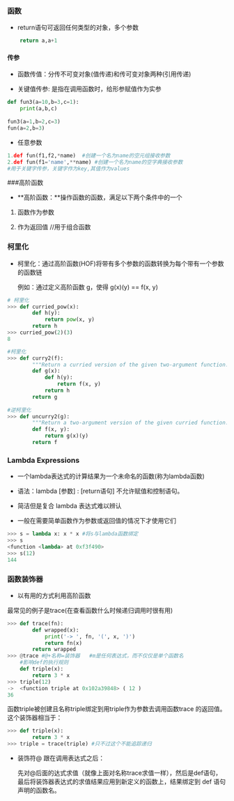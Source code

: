 ### 函数

 - return语句可返回任何类型的对象，多个参数

```python
    return a,a+1
```

 #### 传参

 -  函数传值：分传不可变对象(值传递)和传可变对象两种(引用传递)

 -  关键值传参: 是指在调用函数时，给形参赋值作为实参

```python
def fun3(a=10,b=3,c=1):
    print(a,b,c)
    
fun3(a=1,b=2,c=3)
fun(a=2,b=3)
```

- 任意参数

```python
1.def fun(f1,f2,*name)  #创建一个名为name的空元组接收参数
2.def fun(f1='name',**name) #创建一个名为name的空字典接收参数
#用于关键字传参，关键字作为key,其值作为values
```





###高阶函数

- **高阶函数：**操作函数的函数，满足以下两个条件中的一个

1.  函数作为参数

2. 作为返回值      //用于组合函数

    



### 柯里化

- 柯里化：通过高阶函数(HOF)将带有多个参数的函数转换为每个带有一个参数的函数链

   例如：通过定义高阶函数 g，使得 g(x)(y) == f(x, y)

```python
# 柯里化
>>> def curried_pow(x):
        def h(y):
            return pow(x, y)
        return h
>>> curried_pow(2)(3)
8
```
```python
#柯里化
>>> def curry2(f):
        """Return a curried version of the given two-argument function."""
        def g(x):
            def h(y):
                return f(x, y)
            return h
        return g
    
#逆柯里化    
>>> def uncurry2(g):
        """Return a two-argument version of the given curried function."""
        def f(x, y):
            return g(x)(y)
        return f
```


### Lambda Expressions

- 一个lambda表达式的计算结果为一个未命名的函数(称为lambda函数)

- 语法：lambda [参数] : [return语句]   不允许赋值和控制语句。
- 简洁但是复合 lambda 表达式难以辨认
- 一般在需要简单函数作为参数或返回值的情况下才使用它们

```python
>>> s = lambda x: x * x #将s与lambda函数绑定
>>> s
<function <lambda> at 0xf3f490>
>>> s(12)
144
```




### 函数装饰器

- 以有用的方式利用高阶函数

  

 最常见的例子是trace(在查看函数什么时候递归调用时很有用)
```python
>>> def trace(fn):
        def wrapped(x):
            print('-> ', fn, '(', x, ')')
            return fn(x)
        return wrapped
>>> @trace #@+名称=装饰器   #m是任何表达式，而不仅仅是单个函数名
    #影响def的执行规则
    def triple(x):
        return 3 * x
>>> triple(12)
->  <function triple at 0x102a39848> ( 12 )
36
```
函数triple被创建且名称triple绑定到用triple作为参数去调用函数trace 的返回值。 这个装饰器相当于：
```python
>>> def triple(x):
        return 3 * x
>>> triple = trace(triple) #只不过这个不能追踪递归
```


- 装饰符@ 跟在调用表达式之后：

  先对@后面的达式求值（就像上面对名称trace求值一样），然后是def语句，最后将装饰器表达式的求值结果应用到新定义的函数上，结果绑定到 def 语句声明的函数名。 





